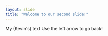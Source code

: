 ```yaml
---
layout: slide
title: "Welcome to our second slide!"
---
```

My (Kevin's) text
Use the left arrow to go back!